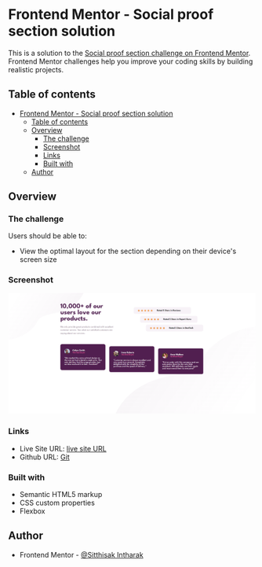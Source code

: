 # Frontend Mentor - Social proof section solution

This is a solution to the [Social proof section challenge on Frontend Mentor](https://www.frontendmentor.io/challenges/social-proof-section-6e0qTv_bA). Frontend Mentor challenges help you improve your coding skills by building realistic projects.

## Table of contents

- [Frontend Mentor - Social proof section solution](#frontend-mentor---social-proof-section-solution)
  - [Table of contents](#table-of-contents)
  - [Overview](#overview)
    - [The challenge](#the-challenge)
    - [Screenshot](#screenshot)
    - [Links](#links)
    - [Built with](#built-with)
  - [Author](#author)

## Overview

### The challenge

Users should be able to:

- View the optimal layout for the section depending on their device's screen size

### Screenshot

![](screencapture.png)

### Links

- Live Site URL: [live site URL ](https://calm-piroshki-21284b.netlify.app/)
- Github URL: [Git](https://github.com/Sittisukintaruk/results-summary-component-main)

### Built with

- Semantic HTML5 markup
- CSS custom properties
- Flexbox

## Author

- Frontend Mentor - [@Sitthisak Intharak](https://www.frontendmentor.io/profile/Sittisukintaruk)
